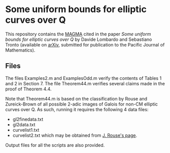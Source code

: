 # Some uniform bounds for elliptic curves over Q

This repository contains the [MAGMA](http://magma.maths.usyd.edu.au/magma)
cited in the paper *Some uniform bounds for elliptic curves
over Q* by Davide Lombardo and Sebastiano Tronto (available on
[arXiv](https://arxiv.org/abs/2106.09950), submitted for publication to
the Pacific Journal of Mathematics).

## Files

The files Examples2.m and ExamplesOdd.m verify the contents of Tables
1 and 2 in Section 7. The file Theorem44.m verifies several claims made
in the proof of Theorem 4.4.

Note that Theorem44.m is based on the classification by Rouse and
Zureick-Brown of all possible 2-adic images of Galois for non-CM elliptic
curves over Q. As such, running it requires the following 4 data files:
* gl2finedata.txt
* gl2data.txt
* curvelist1.txt
* curvelist2.txt
which may be obtained from
[J. Rouse's page](https://users.wfu.edu/rouseja/2adic).

Output files for all the scripts are also provided.
